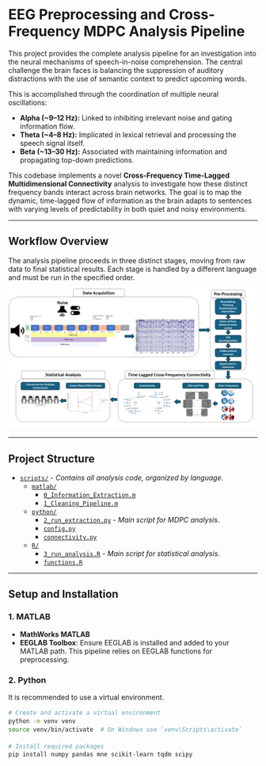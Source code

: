 # EEG Preprocessing and Cross-Frequency MDPC Analysis Pipeline

This project provides the complete analysis pipeline for an investigation into the neural mechanisms of speech-in-noise comprehension. The central challenge the brain faces is balancing the suppression of auditory distractions with the use of semantic context to predict upcoming words.

This is accomplished through the coordination of multiple neural oscillations:
* **Alpha (~9–12 Hz):** Linked to inhibiting irrelevant noise and gating information flow.
* **Theta (~4–8 Hz):** Implicated in lexical retrieval and processing the speech signal itself.
* **Beta (~13–30 Hz):** Associated with maintaining information and propagating top-down predictions.

This codebase implements a novel **Cross-Frequency Time-Lagged Multidimensional Connectivity** analysis to investigate how these distinct frequency bands interact across brain networks. The goal is to map the dynamic, time-lagged flow of information as the brain adapts to sentences with varying levels of predictability in both quiet and noisy environments.

---

## Workflow Overview

The analysis pipeline proceeds in three distinct stages, moving from raw data to final statistical results. Each stage is handled by a different language and must be run in the specified order.

![Project Workflow Chart](mdpc_project.png)

---

## Project Structure

* [`scripts/`](./scripts/) - _Contains all analysis code, organized by language._
    * [`matlab/`](./scripts/matlab/)
        * [`0_Information_Extraction.m`](./scripts/matlab/0_Information_Extraction.m)
        * [`1_Cleaning_Pipeline.m`](./scripts/matlab/1_Cleaning_Pipeline.m)
    * [`python/`](./scripts/python/)
        * [`2_run_extraction.py`](./scripts/python/2_run_extraction.py) - _Main script for MDPC analysis._
        * [`config.py`](./scripts/python/config.py)
        * [`connectivity.py`](./scripts/python/connectivity.py)
    * [`R/`](./scripts/R/)
        * [`3_run_analysis.R`](./scripts/R/3_run_analysis.R) - _Main script for statistical analysis._
        * [`functions.R`](./scripts/R/functions.R)

---

## Setup and Installation

### 1. MATLAB
* **MathWorks MATLAB**
* **EEGLAB Toolbox**: Ensure EEGLAB is installed and added to your MATLAB path. This pipeline relies on EEGLAB functions for preprocessing.

### 2. Python
It is recommended to use a virtual environment.

```bash
# Create and activate a virtual environment
python -m venv venv
source venv/bin/activate  # On Windows use `venv\Scripts\activate`

# Install required packages
pip install numpy pandas mne scikit-learn tqdm scipy
